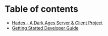 # Table of contents

* [Hades - A Dark Ages Server & Client Project](README.md)
* [Getting Started Developer Guide](getting-started-developer-guide.md)

